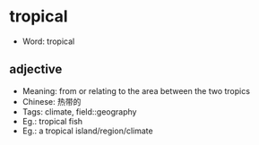 # tropical

- Word: tropical

## adjective

- Meaning: from or relating to the area between the two tropics
- Chinese: 热带的
- Tags: climate, field::geography
- Eg.: tropical fish
- Eg.: a tropical island/region/climate


